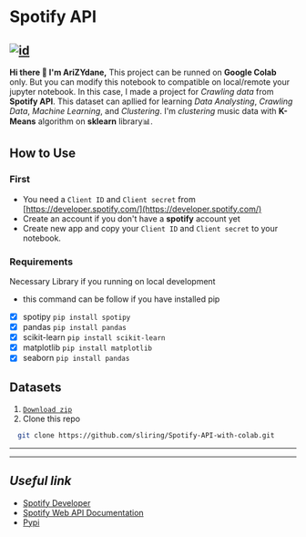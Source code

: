 # Spotify API
[![id](https://img.shields.io/badge/in-English-red.svg)](https://github.com/sliring/multilanguage-readme-pattern/blob/master/README.id.md)
---
**Hi there 👋 I'm AriZYdane,**
This project can be runned on **Google Colab** only. But you can modify this notebook to compatible on local/remote your jupyter notebook. In this case, I made a project for *Crawling data* from **Spotify API**. This dataset can apllied for learning *Data Analysting*, *Crawling Data*, *Machine Learning*, and *Clustering*. I'm *clustering* music data with **K-Means** algorithm on **sklearn** library:bar_chart:.

## How to Use
### First
- You need a ```Client ID``` and ```Client secret``` from [https://developer.spotify.com/](https://developer.spotify.com/)
- Create an account if you don't have a **spotify** account yet
- Create new app and copy your ```Client ID``` and ```Client secret``` to your notebook.
### Requirements
Necessary Library if you running on local development
* this command can be follow if you have installed pip
* [x] spotipy ``` pip install spotipy ```
* [x] pandas ``` pip install pandas ```
* [x] scikit-learn ```pip install scikit-learn```
* [x] matplotlib ``` pip install matplotlib ```
* [x] seaborn ``` pip install pandas ```

## Datasets
1. [```Download zip```](https://github.com/sliring/Spotify-API-with-colab/archive/refs/heads/main.zip)
2. Clone this repo 
```sh
  git clone https://github.com/sliring/Spotify-API-with-colab.git
```
___
___
## *Useful link*
- [Spotify Developer](https://developer.spotify.com/)
- [Spotify Web API Documentation](https://developer.spotify.com/documentation/web-api)
- [Pypi](https://pypi.org/)
